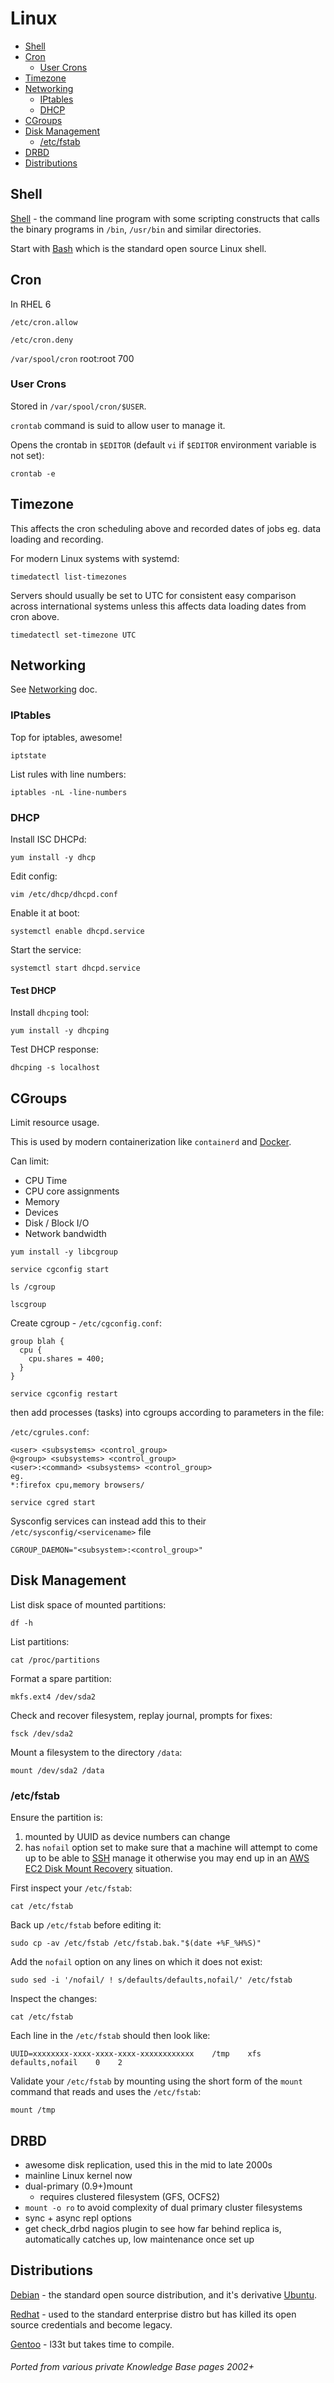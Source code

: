 # Linux

<!-- INDEX_START -->

- [Shell](#shell)
- [Cron](#cron)
  - [User Crons](#user-crons)
- [Timezone](#timezone)
- [Networking](#networking)
  - [IPtables](#iptables)
  - [DHCP](#dhcp)
- [CGroups](#cgroups)
- [Disk Management](#disk-management)
  - [/etc/fstab](#etcfstab)
- [DRBD](#drbd)
- [Distributions](#distributions)

<!-- INDEX_END -->

## Shell

[Shell](shell.md) - the command line program with some scripting constructs that calls the binary programs in
`/bin`, `/usr/bin` and similar directories.

Start with [Bash](bash.md) which is the standard open source Linux shell.

## Cron

In RHEL 6

`/etc/cron.allow`

`/etc/cron.deny`

`/var/spool/cron` root:root 700

### User Crons

Stored in `/var/spool/cron/$USER`.

`crontab` command is suid to allow user to manage it.

Opens the crontab in `$EDITOR` (default `vi` if `$EDITOR` environment variable is not set):

```shell
crontab -e
```

## Timezone

This affects the cron scheduling above and recorded dates of jobs eg. data loading and recording.

For modern Linux systems with systemd:

```shell
timedatectl list-timezones
```

Servers should usually be set to UTC for consistent easy comparison across international systems unless this affects
data loading dates from cron above.

```shell
timedatectl set-timezone UTC
```

## Networking

See [Networking](networking.md) doc.

### IPtables

Top for iptables, awesome!

```shell
iptstate
```

List rules with line numbers:

```shell
iptables -nL -line-numbers
```

### DHCP

Install ISC DHCPd:

```shell
yum install -y dhcp
```

Edit config:

```shell
vim /etc/dhcp/dhcpd.conf
```

Enable it at boot:

```shell
systemctl enable dhcpd.service
```

Start the service:

```shell
systemctl start dhcpd.service
```

#### Test DHCP

Install `dhcping` tool:

```shell
yum install -y dhcping
```

Test DHCP response:

```shell
dhcping -s localhost
```

## CGroups

Limit resource usage.

This is used by modern containerization like `containerd` and [Docker](docker.md).

Can limit:

- CPU Time
- CPU core assignments
- Memory
- Devices
- Disk / Block I/O
- Network bandwidth

```shell
yum install -y libcgroup
```

```shell
service cgconfig start
```

```shell
ls /cgroup
```

```shell
lscgroup
```

Create cgroup - `/etc/cgconfig.conf`:
```
group blah {
  cpu {
    cpu.shares = 400;
  }
}
```

```shell
service cgconfig restart
```

then add processes (tasks) into cgroups according to parameters in the file:

`/etc/cgrules.conf`:
```
<user> <subsystems> <control_group>
@<group> <subsystems> <control_group>
<user>:<command> <subsystems> <control_group>
eg.
*:firefox cpu,memory browsers/
```

```shell
service cgred start
```

Sysconfig services can instead add this to their `/etc/sysconfig/<servicename>` file

```shell
CGROUP_DAEMON="<subsystem>:<control_group>"
```

## Disk Management

List disk space of mounted partitions:

```shell
df -h
```

List partitions:

```shell
cat /proc/partitions
```

Format a spare partition:

```shell
mkfs.ext4 /dev/sda2
```

Check and recover filesystem, replay journal, prompts for fixes:

```shell
fsck /dev/sda2
```

Mount a filesystem to the directory `/data`:

```shell
mount /dev/sda2 /data
```

### /etc/fstab

Ensure the partition is:

1. mounted by UUID as device numbers can change
1. has `nofail` option set to make sure that a machine will attempt
   to come up to be able to [SSH](ssh.md) manage it otherwise you may end up in an
   [AWS EC2 Disk Mount Recovery](aws.md##ec2-disk-mount-recovery) situation.

First inspect your `/etc/fstab`:

```shell
cat /etc/fstab
```

Back up `/etc/fstab` before editing it:

```shell
sudo cp -av /etc/fstab /etc/fstab.bak."$(date +%F_%H%S)"
```

Add the `nofail` option on any lines on which it does not exist:

```shell
sudo sed -i '/nofail/ ! s/defaults/defaults,nofail/' /etc/fstab
```

Inspect the changes:

```shell
cat /etc/fstab
```

Each line in the `/etc/fstab` should then look like:

```shell
UUID=xxxxxxxx-xxxx-xxxx-xxxx-xxxxxxxxxxxx    /tmp    xfs    defaults,nofail    0    2
```

Validate your `/etc/fstab` by mounting using the short form of the `mount` command that reads and uses the `/etc/fstab`:

```shell
mount /tmp
```

## DRBD

- awesome disk replication, used this in the mid to late 2000s
- mainline Linux kernel now
- dual-primary (0.9+)mount
  - requires clustered filesystem (GFS, OCFS2)
- `mount -o ro` to avoid complexity of dual primary cluster filesystems
- sync + async repl options
- get check_drbd nagios plugin to see how far behind replica is, automatically catches up, low maintenance once set up

## Distributions

[Debian](debian.md) - the standard open source distribution, and it's derivative [Ubuntu](ubuntu.md).

[Redhat](redhat.md) - used to the standard enterprise distro but has killed its open source credentials and become legacy.

[Gentoo](gentoo.md) - l33t but takes time to compile.

###### Ported from various private Knowledge Base pages 2002+
